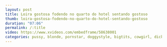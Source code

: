 ```yaml
---
layout: post
title: Loira gostosa fodendo no quarto do hotel sentando gostoso
thumb: loira-gostosa-fodendo-no-quarto-do-hotel-sentando-gostoso
duration: "07:06"
permalink: /:title
video: https://www.xvideos.com/embedframe/58638001
categories: pussy, blonde, pornstar, doggystyle, bigtits, cowgirl, dick, public, big-ass
---
```

